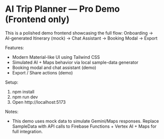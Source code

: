AI Trip Planner — Pro Demo (Frontend only)
========================================

This is a polished demo frontend showcasing the full flow:
Onboarding -> AI-generated Itinerary (mock) -> Chat Assistant -> Booking Modal -> Export

Features:
- Modern Material-like UI using Tailwind CSS
- Simulated AI + Maps behavior via local sample-data generator
- Booking modal and chat assistant (demo)
- Export / Share actions (demo)

Setup:
1. npm install
2. npm run dev
3. Open http://localhost:5173

Notes:
- This demo uses mock data to simulate Gemini/Maps responses. Replace SampleData with API calls to Firebase Functions + Vertex AI + Maps for full integration.
